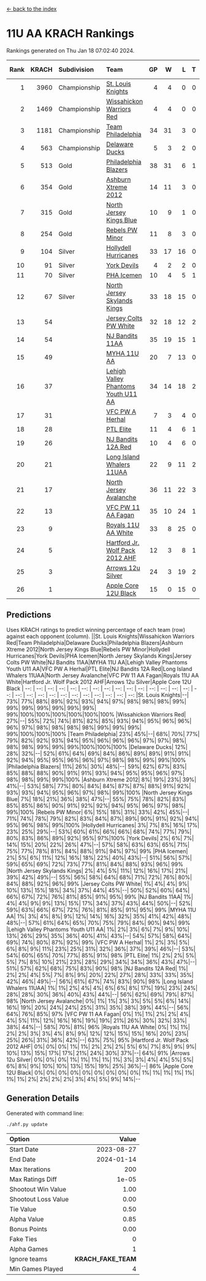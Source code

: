 [<- back to the index](readme.md)
# 11U AA KRACH Rankings
Rankings generated on Thu Jan 18 07:02:40 2024.

Rank|KRACH|Subdivision|Team|GP|W|L|T|OTW|OTL|SoS|Exp Wins|Win Diff
---:|---:|:---|:---|---:|---:|---:|---:|---:|---:|---:|---:|---:
1|3960|Championship|[St. Louis Knights](https://gamesheetstats.com/seasons/3659/teams/143319/schedule)|4|4|0|0|0|0|132|4.8|-0.0
2|1469|Championship|[Wissahickon Warriors Red](https://gamesheetstats.com/seasons/3659/teams/140468/schedule)|4|4|0|0|1|0|47|4.8|-0.0
3|1181|Championship|[Team Philadelphia](https://gamesheetstats.com/seasons/3659/teams/140788/schedule)|34|31|3|0|1|1|138|31.9|0.0
4|563|Championship|[Delaware Ducks](https://gamesheetstats.com/seasons/3659/teams/140453/schedule)|5|3|2|0|1|0|514|3.9|0.0
5|513|Gold|[Philadelphia Blazers](https://gamesheetstats.com/seasons/3659/teams/140461/schedule)|38|31|6|1|1|1|260|32.3|-0.0
6|354|Gold|[Ashburn Xtreme 2012](https://gamesheetstats.com/seasons/3659/teams/140775/schedule)|14|11|3|0|1|0|220|11.9|0.0
7|315|Gold|[North Jersey Kings Blue](https://gamesheetstats.com/seasons/3659/teams/140459/schedule)|10|9|1|0|1|0|38|9.9|0.0
8|254|Gold|[Rebels PW Minor](https://gamesheetstats.com/seasons/3659/teams/140786/schedule)|11|8|3|0|0|0|210|8.9|0.0
9|104|Silver|[Hollydell Hurricanes](https://gamesheetstats.com/seasons/3659/teams/140777/schedule)|33|17|16|0|1|3|436|17.9|0.0
10|91|Silver|[York Devils](https://gamesheetstats.com/seasons/3659/teams/140469/schedule)|4|2|2|0|1|0|478|2.9|0.0
11|70|Silver|[PHA Icemen](https://gamesheetstats.com/seasons/3659/teams/143313/schedule)|10|4|5|1|1|0|222|5.4|0.0
12|67|Silver|[North Jersey Skylands Kings](https://gamesheetstats.com/seasons/3659/teams/140784/schedule)|33|18|15|0|2|3|159|18.9|0.0
13|54||[Jersey Colts PW White](https://gamesheetstats.com/seasons/3659/teams/140778/schedule)|32|18|12|2|2|0|100|19.9|0.0
14|54||[NJ Bandits 11AA](https://gamesheetstats.com/seasons/3659/teams/140782/schedule)|35|19|15|1|0|2|122|20.4|0.0
15|49||[MYHA 11U AA](https://gamesheetstats.com/seasons/3659/teams/140781/schedule)|20|7|13|0|0|0|319|7.9|0.0
16|37||[Lehigh Valley Phantoms Youth U11 AA](https://gamesheetstats.com/seasons/3659/teams/140779/schedule)|34|14|18|2|1|1|295|15.9|0.0
17|31||[VFC PW A Herhal](https://gamesheetstats.com/seasons/3659/teams/140467/schedule)|7|3|4|0|1|1|102|3.9|0.0
18|28||[PTL Elite](https://gamesheetstats.com/seasons/3659/teams/140462/schedule)|11|4|6|1|1|0|43|5.4|0.0
19|26||[NJ Bandits 12A Red](https://gamesheetstats.com/seasons/3659/teams/140458/schedule)|10|4|6|0|0|0|43|4.9|0.0
20|21||[Long Island Whalers 11UAA](https://gamesheetstats.com/seasons/3659/teams/140780/schedule)|22|9|11|2|0|1|64|10.9|0.0
21|17||[North Jersey Avalanche](https://gamesheetstats.com/seasons/3659/teams/140783/schedule)|36|11|22|3|1|5|135|13.4|0.0
22|13||[VFC PW 11 AA Fagan](https://gamesheetstats.com/seasons/3659/teams/140789/schedule)|35|10|24|1|3|1|255|11.4|0.0
23|9||[Royals 11U AA White](https://gamesheetstats.com/seasons/3659/teams/140787/schedule)|33|8|25|0|1|0|257|8.9|0.0
24|5||[Hartford Jr. Wolf Pack 2012 AHF](https://gamesheetstats.com/seasons/3659/teams/140776/schedule)|12|3|8|1|0|0|33|4.4|0.0
25|3||[Arrows 12u Silver](https://gamesheetstats.com/seasons/3659/teams/140774/schedule)|24|3|19|2|0|1|66|4.9|0.0
26|1||[Apple Core 12U Black](https://gamesheetstats.com/seasons/3659/teams/140773/schedule)|15|0|15|0|0|0|312|0.9|0.0

## Predictions
Uses KRACH ratings to predict winning percentage of each team (row) against each opponent (column).
||St. Louis Knights|Wissahickon Warriors Red|Team Philadelphia|Delaware Ducks|Philadelphia Blazers|Ashburn Xtreme 2012|North Jersey Kings Blue|Rebels PW Minor|Hollydell Hurricanes|York Devils|PHA Icemen|North Jersey Skylands Kings|Jersey Colts PW White|NJ Bandits 11AA|MYHA 11U AA|Lehigh Valley Phantoms Youth U11 AA|VFC PW A Herhal|PTL Elite|NJ Bandits 12A Red|Long Island Whalers 11UAA|North Jersey Avalanche|VFC PW 11 AA Fagan|Royals 11U AA White|Hartford Jr. Wolf Pack 2012 AHF|Arrows 12u Silver|Apple Core 12U Black
| --: | --: | --: | --: | --: | --: | --: | --: | --: | --: | --: | --: | --: | --: | --: | --: | --: | --: | --: | --: | --: | --: | --: | --: | --: | --: | --: 
|St. Louis Knights|--| 73%| 77%| 88%| 89%| 92%| 93%| 94%| 97%| 98%| 98%| 98%| 99%| 99%| 99%| 99%| 99%| 99%| 99%| 99%|100%|100%|100%|100%|100%|100%
|Wissahickon Warriors Red| 27%|--| 55%| 72%| 74%| 81%| 82%| 85%| 93%| 94%| 95%| 96%| 96%| 96%| 97%| 98%| 98%| 98%| 98%| 99%| 99%| 99%| 99%|100%|100%|100%
|Team Philadelphia| 23%| 45%|--| 68%| 70%| 77%| 79%| 82%| 92%| 93%| 94%| 95%| 96%| 96%| 96%| 97%| 97%| 98%| 98%| 98%| 99%| 99%| 99%|100%|100%|100%
|Delaware Ducks| 12%| 28%| 32%|--| 52%| 61%| 64%| 69%| 84%| 86%| 89%| 89%| 91%| 91%| 92%| 94%| 95%| 95%| 96%| 96%| 97%| 98%| 98%| 99%| 99%|100%
|Philadelphia Blazers| 11%| 26%| 30%| 48%|--| 59%| 62%| 67%| 83%| 85%| 88%| 88%| 90%| 91%| 91%| 93%| 94%| 95%| 95%| 96%| 97%| 98%| 98%| 99%| 99%|100%
|Ashburn Xtreme 2012|  8%| 19%| 23%| 39%| 41%|--| 53%| 58%| 77%| 80%| 84%| 84%| 87%| 87%| 88%| 91%| 92%| 93%| 93%| 94%| 95%| 96%| 97%| 98%| 99%|100%
|North Jersey Kings Blue|  7%| 18%| 21%| 36%| 38%| 47%|--| 55%| 75%| 78%| 82%| 83%| 85%| 85%| 86%| 90%| 91%| 92%| 92%| 94%| 95%| 96%| 97%| 98%| 99%|100%
|Rebels PW Minor|  6%| 15%| 18%| 31%| 33%| 42%| 45%|--| 71%| 74%| 78%| 79%| 82%| 83%| 84%| 87%| 89%| 90%| 91%| 92%| 94%| 95%| 96%| 98%| 99%|100%
|Hollydell Hurricanes|  3%|  7%|  8%| 16%| 17%| 23%| 25%| 29%|--| 53%| 60%| 61%| 66%| 66%| 68%| 74%| 77%| 79%| 80%| 83%| 86%| 89%| 92%| 95%| 97%|100%
|York Devils|  2%|  6%|  7%| 14%| 15%| 20%| 22%| 26%| 47%|--| 57%| 58%| 63%| 63%| 65%| 71%| 75%| 77%| 78%| 81%| 84%| 88%| 91%| 94%| 97%| 99%
|PHA Icemen|  2%|  5%|  6%| 11%| 12%| 16%| 18%| 22%| 40%| 43%|--| 51%| 56%| 57%| 59%| 65%| 69%| 72%| 73%| 77%| 81%| 84%| 88%| 93%| 96%| 99%
|North Jersey Skylands Kings|  2%|  4%|  5%| 11%| 12%| 16%| 17%| 21%| 39%| 42%| 49%|--| 55%| 56%| 58%| 64%| 68%| 71%| 72%| 76%| 80%| 84%| 88%| 92%| 96%| 99%
|Jersey Colts PW White|  1%|  4%|  4%|  9%| 10%| 13%| 15%| 18%| 34%| 37%| 44%| 45%|--| 50%| 52%| 60%| 64%| 66%| 67%| 72%| 76%| 81%| 85%| 91%| 95%| 99%
|NJ Bandits 11AA|  1%|  4%|  4%|  9%|  9%| 13%| 15%| 17%| 34%| 37%| 43%| 44%| 50%|--| 52%| 59%| 63%| 66%| 67%| 72%| 76%| 81%| 85%| 91%| 95%| 99%
|MYHA 11U AA|  1%|  3%|  4%|  8%|  9%| 12%| 14%| 16%| 32%| 35%| 41%| 42%| 48%| 48%|--| 57%| 61%| 64%| 65%| 70%| 75%| 79%| 84%| 90%| 94%| 99%
|Lehigh Valley Phantoms Youth U11 AA|  1%|  2%|  3%|  6%|  7%|  9%| 10%| 13%| 26%| 29%| 35%| 36%| 40%| 41%| 43%|--| 54%| 57%| 58%| 64%| 69%| 74%| 80%| 87%| 92%| 99%
|VFC PW A Herhal|  1%|  2%|  3%|  5%|  6%|  8%|  9%| 11%| 23%| 25%| 31%| 32%| 36%| 37%| 39%| 46%|--| 53%| 54%| 60%| 65%| 70%| 77%| 85%| 91%| 98%
|PTL Elite|  1%|  2%|  2%|  5%|  5%|  7%|  8%| 10%| 21%| 23%| 28%| 29%| 34%| 34%| 36%| 43%| 47%|--| 51%| 57%| 62%| 68%| 75%| 83%| 90%| 98%
|NJ Bandits 12A Red|  1%|  2%|  2%|  4%|  5%|  7%|  8%|  9%| 20%| 22%| 27%| 28%| 33%| 33%| 35%| 42%| 46%| 49%|--| 56%| 61%| 67%| 74%| 83%| 90%| 98%
|Long Island Whalers 11UAA|  1%|  1%|  2%|  4%|  4%|  6%|  6%|  8%| 17%| 19%| 23%| 24%| 28%| 28%| 30%| 36%| 40%| 43%| 44%|--| 56%| 62%| 69%| 79%| 87%| 98%
|North Jersey Avalanche|  0%|  1%|  1%|  3%|  3%|  5%|  5%|  6%| 14%| 16%| 19%| 20%| 24%| 24%| 25%| 31%| 35%| 38%| 39%| 44%|--| 56%| 64%| 76%| 85%| 97%
|VFC PW 11 AA Fagan|  0%|  1%|  1%|  2%|  2%|  4%|  4%|  5%| 11%| 12%| 16%| 16%| 19%| 19%| 21%| 26%| 30%| 32%| 33%| 38%| 44%|--| 58%| 70%| 81%| 96%
|Royals 11U AA White|  0%|  1%|  1%|  2%|  2%|  3%|  3%|  4%|  8%|  9%| 12%| 12%| 15%| 15%| 16%| 20%| 23%| 25%| 26%| 31%| 36%| 42%|--| 63%| 75%| 95%
|Hartford Jr. Wolf Pack 2012 AHF|  0%|  0%|  0%|  1%|  1%|  2%|  2%|  2%|  5%|  6%|  7%|  8%|  9%|  9%| 10%| 13%| 15%| 17%| 17%| 21%| 24%| 30%| 37%|--| 64%| 91%
|Arrows 12u Silver|  0%|  0%|  0%|  1%|  1%|  1%|  1%|  1%|  3%|  3%|  4%|  4%|  5%|  5%|  6%|  8%|  9%| 10%| 10%| 13%| 15%| 19%| 25%| 36%|--| 86%
|Apple Core 12U Black|  0%|  0%|  0%|  0%|  0%|  0%|  0%|  0%|  0%|  1%|  1%|  1%|  1%|  1%|  1%|  1%|  2%|  2%|  2%|  2%|  3%|  4%|  5%|  9%| 14%|--

## Generation Details

Generated with command line:
```
./ahf.py update
```

| Option | Value |
| :----- | ----: |
| Start Date | 2023-08-27 |
| End Date | 2024-01-14 |
| Max Iterations | 200 |
| Max Ratings Diff | 1e-05 |
| Shootout Win Value | 1.00 |
| Shootout Loss Value | 0.00 |
| Tie Value | 0.50 |
| Alpha Value | 0.85 |
| Bonus Points | 0.00 |
| Fake Ties | 0 |
| Alpha Games | 1 |
| Ignore teams | __KRACH_FAKE_TEAM__ |
| Min Games Played | 4 |

